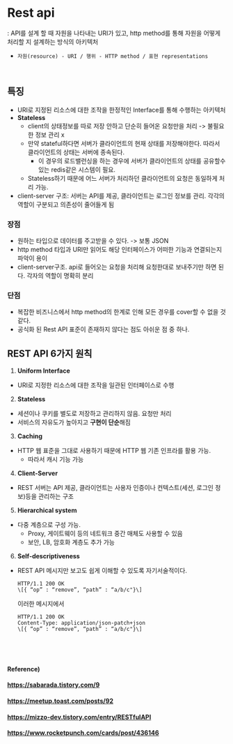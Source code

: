 # Rest api

: API를 설계 할 때 자원을 나타내는 URI가 있고, http method를 통해 자원을 어떻게 처리할 지 설계하는 방식의 아키텍처

* ```
  자원(resource) - URI / 행위 - HTTP method / 표현 representations



## 특징

* URI로 지정된 리소스에 대한 조작을 한정적인 Interface를 통해 수행하는 아키텍처
* **Stateless**
  * client의 상태정보를 따로 저장 안하고 단순히 들어온 요청만을 처리 -> 불필요한 정보 관리 x
  * 만약 stateful하다면 서버가 클라이언트의 현재 상태를 저장해야한다. 따라서 클라이언트의 상태는 서버에 종속된다.
    * 이 경우의 로드밸런싱을 하는 경우에 서버가 클라이언트의 상태를 공유할수있는 redis같은 시스템이 필요.
  * Stateless하기 때문에 어느 서버가 처리하던 클라이언트의 요청은 동일하게 처리 가능.
* client-server 구조: 서버는 API를 제공, 클라이언트는 로그인 정보를 관리. 각각의 역할이 구분되고 의존성이 줄어들게 됨

### 장점

* 원하는 타입으로 데이터를 주고받을 수 있다. -> 보통 JSON
* http method 타입과 URI만 읽어도 해당 인터페이스가 어떠한 기능과 연결되는지 파악이 용이
* client-server구조. api로 들어오는 요청을 처리해 요청한대로 보내주기만 하면 된다. 각자의 역할이 명확히 분리 

### 단점

* 복잡한 비즈니스에서 http method의 한계로 인해 모든 경우를 cover할 수 없을 것 같다.
* 공식화 된 Rest API 표준이 존재하지 않다는 점도 아쉬운 점 중 하나.



## REST API 6가지 원칙

1. **Uniform Interface**

* URI로 지정한 리소스에 대한 조작을 일관된 인터페이스로 수행

2. **Stateless**

* 세션이나 쿠키를 별도로 저장하고 관리하지 않음. 요청만 처리
* 서비스의 자유도가 높아지고 **구현이 단순**해짐

3. **Caching**

* HTTP 웹 표준을 그대로 사용하기 때문에 HTTP 웹 기존 인프라를 활용 가능.
  * 따라서 캐시 기능 가능

4. **Client-Server**

* REST 서버는 API 제공, 클라이언트는 사용자 인증이나 컨텍스트(세션, 로그인 정보)등을 관리하는 구조

5. **Hierarchical system**

* 다중 계층으로 구성 가능.
  * Proxy, 게이트웨이 등의 네트워크 중간 매체도 사용할 수 있음
  * 보안, LB, 암호화 계층도 추가 가능

6. **Self-descriptiveness**

* REST API 메시지만 보고도 쉽게 이해할 수 있도록 자기서술적이다.

  ```http
  HTTP/1.1 200 OK
  \[{ “op” : “remove”, “path” : “a/b/c"}\]
  ```
  이러한 메시지에서

  ```http
  HTTP/1.1 200 OK
  Content-Type: application/json-patch+json
  \[{ “op” : “remove”, “path” : “a/b/c"}\]





#### Reference)

#### https://sabarada.tistory.com/9

#### https://meetup.toast.com/posts/92

#### https://mizzo-dev.tistory.com/entry/RESTfulAPI

#### https://www.rocketpunch.com/cards/post/436146